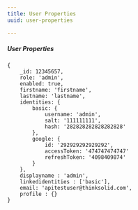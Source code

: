 ```yaml
---
title: User Properties
uuid: user-properties

---
```


##### User Properties


    {
        _id: 12345657,
        role: 'admin',
        enabled: true,
        firstname: 'firstname',
        lastname: 'lastname',
        identities: {
            basic: {
                username: 'admin',
                salt: '111111111',
                hash: '282828282828282828'
            },
            google: {
                id: '292929292929292',
                accessToken: '474747474747'
                refreshToken: '4098409874'
            }
        },
        displayname : 'admin',
        linkedidentities : ['basic'],
        email: 'apitestuser@thinksolid.com',
        profile : {}
    }